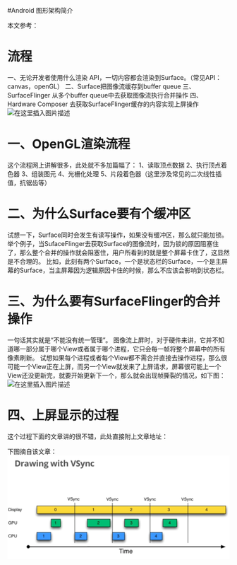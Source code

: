 #Android 图形架构简介
>  
 本文参考： 


# 流程

一、无论开发者使用什么渲染 API，一切内容都会渲染到Surface。（常见API：canvas，openGL） 二、Surface把图像流缓存到buffer queue 三、SurfaceFlinger 从多个buffer queue中去获取图像流执行合并操作 四、 Hardware Composer 去获取SurfaceFlinger缓存的内容实现上屏操作 <img src="https://img-blog.csdnimg.cn/20190404140503137.png?x-oss-process=image/watermark,type_ZmFuZ3poZW5naGVpdGk,shadow_10,text_aHR0cHM6Ly94dWppYWppYS5ibG9nLmNzZG4ubmV0,size_16,color_FFFFFF,t_70" alt="在这里插入图片描述">

# 一、OpenGL渲染流程

这个流程网上讲解很多，此处就不多加篇幅了： 1、读取顶点数据 2、执行顶点着色器 3、组装图元 4、光栅化处理 5、片段着色器（这里涉及常见的二次线性插值，抗锯齿等）

# 二、为什么Surface要有个缓冲区

试想一下，Surface同时会发生有读写操作，如果没有缓冲区，那么就只能加锁。 举个例子，当SufaceFlinger去获取Surface的图像流时，因为锁的原因阻塞住了，那么整个合并的操作就会阻塞住，用户所看到的就是整个屏幕卡住了，这显然是不合理的。 比如，此刻有两个Surface，一个是状态栏的Surface，一个是主屏幕的Surface，当主屏幕因为逻辑原因卡住的时候，那么不应该会影响到状态栏。

# 三、为什么要有SurfaceFlinger的合并操作

一句话其实就是“不能没有统一管理”。 图像流上屏时，对于硬件来讲，它并不知道哪一部分属于哪个View或者属于哪个进程，它只会每一帧将整个屏幕中的所有像素刷新。 试想如果每个进程或者每个View都不需合并直接去操作进程，那么很可能一个View正在上屏，而另一个View就发来了上屏请求，屏幕很可能上一个View还没更新完，就要开始更新下一个，那么就会出现帧撕裂的情况，如下图： <img src="https://raw.githubusercontent.com/Double2hao/xujiajia_blog/main/img/1431.png" alt="在这里插入图片描述">

# 四、上屏显示的过程

这个过程下面的文章讲的很不错，此处直接附上文章地址： 

下图摘自该文章： <img src="https://raw.githubusercontent.com/Double2hao/xujiajia_blog/main/img/1432.png" alt="在这里插入图片描述">